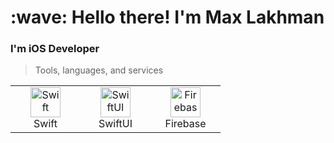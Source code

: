 <h1 align="left" id="macropower-title">:wave: Hello there! I'm Max Lakhman</h1>
<h3 align="left">I'm iOS Developer</h3>



> Tools, languages, and services

<table>
  <tr>
    <td align="center" width="96">
      <a href="#macropower-tech">
        <img src="./img/go-flat.svg" width="48" height="48" alt="Swift" />
      </a>
      <br>Swift
    </td>
        <td align="center" width="96">
      <a href="#macropower-tech">
        <img src="./img/go-flat.svg" width="48" height="48" alt="SwiftUI" />
      </a>
      <br>SwiftUI
    </td>
    <td align="center" width="96">
      <a href="#macropower-tech">
        <img src="./img/python-original.svg" width="48" height="48" alt="Firebase" />
      </a>
      <br>Firebase
    </td>
  </tr>
</table>
